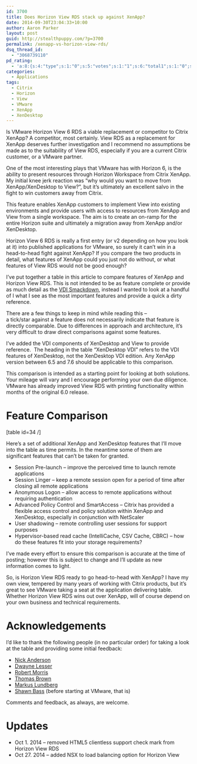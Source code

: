 ```yaml
---
id: 3700
title: Does Horizon View RDS stack up against XenApp?
date: 2014-09-30T23:04:33+10:00
author: Aaron Parker
layout: post
guid: http://stealthpuppy.com/?p=3700
permalink: /xenapp-vs-horizon-view-rds/
dsq_thread_id:
  - "3068739110"
pd_rating:
  - 'a:8:{s:4:"type";s:1:"0";s:5:"votes";s:1:"1";s:6:"total1";s:1:"0";s:6:"total2";s:1:"0";s:6:"total3";s:1:"0";s:6:"total4";s:1:"0";s:6:"total5";s:1:"1";s:7:"average";s:6:"5.0000";}'
categories:
  - Applications
tags:
  - Citrix
  - Horizon
  - View
  - VMware
  - XenApp
  - XenDesktop
---
```

Is VMware Horizon View 6 RDS a viable replacement or competitor to Citrix XenApp? A competitor, most certainly. View RDS as a replacement for XenApp deserves further investigation and I recommend no assumptions be made as to the suitability of View RDS, especially if you are a current Citrix customer, or a VMware partner.

One of the most interesting plays that VMware has with Horizon 6, is the ability to present resources through Horizon Workspace from Citrix XenApp. My initial knee jerk reaction was &#8220;why would you want to move from XenApp/XenDesktop to View?&#8221;, but it&#8217;s ultimately an excellent salvo in the fight to win customers away from Citrix.

This feature enables XenApp customers to implement View into existing environments and provide users with access to resources from XenApp and View from a single workspace. The aim is to create an on-ramp for the entire Horizon suite and ultimately a migration away from XenApp and/or XenDesktop.

Horizon View 6 RDS is really a first entry (or v2 depending on how you look at it) into published applications for VMware, so surely it can&#8217;t win in a head-to-head fight against XenApp? If you compare the two products in detail, what features of XenApp could you just not do without, or what features of View RDS would not be good enough?

I&#8217;ve put together a table in this article to compare features of XenApp and Horizon View RDS. This is not intended to be as feature complete or provide as much detail as the [VDI Smackdown](http://pqr.com/vdi-smackdown), instead I wanted to look at a handful of I what I see as the most important features and provide a quick a dirty reference.

There are a few things to keep in mind while reading this &#8211; a tick/star against a feature does not necessarily indicate that feature is directly comparable. Due to differences in approach and architecture, it&#8217;s very difficult to draw direct comparisons against some features.

I&#8217;ve added the VDI components of XenDesktop and View to provide reference.  The heading in the table &#8220;XenDesktop VDI&#8221; refers to the VDI features of XenDesktop, not the XenDesktop VDI edition. Any XenApp version between 6.5 and 7.6 should be applicable to this comparison.

This comparison is intended as a starting point for looking at both solutions. Your mileage will vary and I encourage performing your own due diligence. VMware has already improved View RDS with printing functionality within months of the original 6.0 release.

# Feature Comparison

[table id=34 /]

Here&#8217;s a set of additional XenApp and XenDesktop features that I&#8217;ll move into the table as time permits. In the meantime some of them are significant features that can&#8217;t be taken for granted.

  * Session Pre-launch &#8211; improve the perceived time to launch remote applications
  * Session Linger &#8211; keep a remote session open for a period of time after closing all remote applications
  * Anonymous Logon &#8211; allow access to remote applications without requiring authentication
  * Advanced Policy Control and SmartAccess &#8211; Citrix has provided a flexible access control and policy solution within XenApp and XenDesktop, especially in conjunction with NetScaler
  * User shadowing &#8211; remote controlling user sessions for support purposes
  * Hypervisor-based read cache (IntelliCache, CSV Cache, CBRC) &#8211; how do these features fit into your storage requirements?

I&#8217;ve made every effort to ensure this comparison is accurate at the time of posting; however this is subject to change and I&#8217;ll update as new information comes to light.

So, is Horizon View RDS ready to go head-to-head with XenApp? I have my own view, tempered by many years of working with Citrix products, but it&#8217;s great to see VMware taking a seat at the application delivering table. Whether Horizon View RDS wins out over XenApp, will of course depend on your own business and technical requirements.

# Acknowledgements

I&#8217;d like to thank the following people (in no particular order) for taking a look at the table and providing some initial feedback:

  * [Nick Anderson](http://twitter.com/speakvirtual)
  * [Dwayne Lesser](http://twitter.com/dlink7)
  * [Robert Morris](http://agsi_rmorris)
  * [Thomas Brown](http://twitter.com/thombrown)
  * [Markus Lundberg](http://twitter.com/LundbergMarkus)
  * [Shawn Bass](http://twitter.com/shawnbass) (before starting at VMware, that is)

Comments and feedback, as always, are welcome.

# Updates

  * Oct 1. 2014 &#8211; removed HTML5 clientless support check mark from Horizon View RDS
  * Oct 27. 2014 &#8211; added NSX to load balancing option for Horizon View